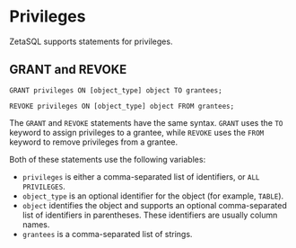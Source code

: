 

# Privileges

ZetaSQL supports statements for privileges.

## GRANT and REVOKE

```
GRANT privileges ON [object_type] object TO grantees;

REVOKE privileges ON [object_type] object FROM grantees;
```

The `GRANT` and `REVOKE` statements have the same syntax. `GRANT` uses the `TO`
keyword to assign privileges to a grantee, while `REVOKE` uses the `FROM`
keyword to remove privileges from a grantee.

Both of these statements use the following variables:

+ `privileges` is either a comma-separated list of identifiers, or
  `ALL PRIVILEGES`.
+ `object_type` is an optional identifier for the object (for example,
  `TABLE`).
+ `object` identifies the object and supports an optional comma-separated
  list of identifiers in parentheses. These identifiers are usually column
  names.
+ `grantees` is a comma-separated list of strings.

<!-- mdlint off(WHITESPACE_LINE_LENGTH) -->

<!-- mdlint on -->

